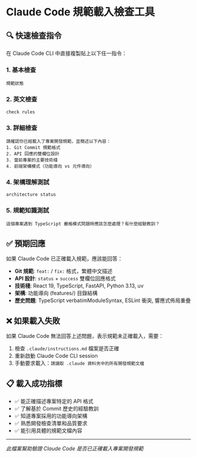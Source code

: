 # Claude Code 規範載入檢查工具

## 🔍 快速檢查指令

在 Claude Code CLI 中直接複製貼上以下任一指令：

### 1. 基本檢查
```
規範狀態
```

### 2. 英文檢查  
```
check rules
```

### 3. 詳細檢查
```
請確認你已經載入了專案開發規範，並簡述以下內容：
1. Git Commit 規範格式
2. API 回應的雙欄位設計
3. 當前專案的主要技術棧
4. 前端架構模式（功能導向 vs 元件導向）
```

### 4. 架構理解測試
```
architecture status
```

### 5. 規範知識測試
```
這個專案遇到 TypeScript 嚴格模式問題時應該怎麼處理？有什麼經驗教訓？
```

## ✅ 預期回應

如果 Claude Code 已正確載入規範，應該能回答：

- **Git 規範**: `feat:` / `fix:` 格式，繁體中文描述
- **API 設計**: `status` + `success` 雙欄位回應格式  
- **技術棧**: React 19, TypeScript, FastAPI, Python 3.13, uv
- **架構**: 功能導向 (features/) 目錄結構
- **歷史問題**: TypeScript verbatimModuleSyntax, ESLint 衝突, 響應式佈局重疊

## ❌ 如果載入失敗

如果 Claude Code 無法回答上述問題，表示規範未正確載入，需要：

1. 檢查 `.claude/instructions.md` 檔案是否正確
2. 重新啟動 Claude Code CLI session
3. 手動要求載入：`請讀取 .claude 資料夾中的所有開發規範文檔`

## 📋 載入成功指標

- ✅ 能正確描述專案特定的 API 格式
- ✅ 了解基於 Commit 歷史的經驗教訓  
- ✅ 知道專案採用的功能導向架構
- ✅ 熟悉開發檢查清單和品質要求
- ✅ 能引用具體的規範文檔內容

---
*此檔案幫助驗證 Claude Code 是否已正確載入專案開發規範*
